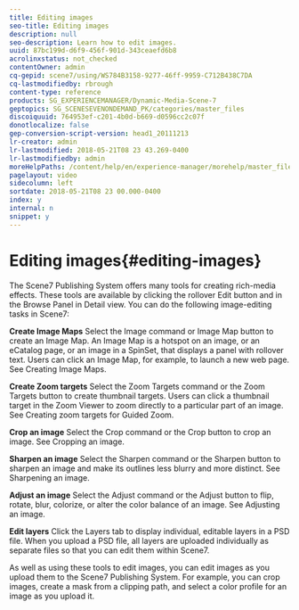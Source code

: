 ```yaml
---
title: Editing images
seo-title: Editing images
description: null
seo-description: Learn how to edit images.
uuid: 87bc199d-d6f9-456f-901d-343ceaefd6b8
acrolinxstatus: not_checked
contentOwner: admin
cq-gepid: scene7/using/WS784B3158-9277-46ff-9959-C712B438C7DA
cq-lastmodifiedby: rbrough
content-type: reference
products: SG_EXPERIENCEMANAGER/Dynamic-Media-Scene-7
geptopics: SG_SCENESEVENONDEMAND_PK/categories/master_files
discoiquuid: 764953ef-c201-4b0d-b669-d0596cc2c07f
donotlocalize: false
gep-conversion-script-version: head1_20111213
lr-creator: admin
lr-lastmodified: 2018-05-21T08 23 43.269-0400
lr-lastmodifiedby: admin
moreHelpPaths: /content/help/en/experience-manager/morehelp/master_files;/content/help/en/experience-manager/morehelp/master_files
pagelayout: video
sidecolumn: left
sortdate: 2018-05-21T08 23 00.000-0400
index: y
internal: n
snippet: y
---
```


# Editing images{#editing-images}

The Scene7 Publishing System offers many tools for creating rich-media effects. These tools are available by clicking the rollover Edit button and in the Browse Panel in Detail view. You can do the following image-editing tasks in Scene7:

**Create Image Maps** Select the Image command or Image Map button to create an Image Map. An Image Map is a hotspot on an image, or an eCatalog page, or an image in a SpinSet, that displays a panel with rollover text. Users can click an Image Map, for example, to launch a new web page. See Creating Image Maps.

**Create Zoom targets** Select the Zoom Targets command or the Zoom Targets button to create thumbnail targets. Users can click a thumbnail target in the Zoom Viewer to zoom directly to a particular part of an image. See Creating zoom targets for Guided Zoom.

**Crop an image** Select the Crop command or the Crop button to crop an image. See Cropping an image.

**Sharpen an image** Select the Sharpen command or the Sharpen button to sharpen an image and make its outlines less blurry and more distinct. See Sharpening an image.

**Adjust an image** Select the Adjust command or the Adjust button to flip, rotate, blur, colorize, or alter the color balance of an image. See Adjusting an image.

**Edit layers** Click the Layers tab to display individual, editable layers in a PSD file. When you upload a PSD file, all layers are uploaded individually as separate files so that you can edit them within Scene7.

As well as using these tools to edit images, you can edit images as you upload them to the Scene7 Publishing System. For example, you can crop images, create a mask from a clipping path, and select a color profile for an image as you upload it.
